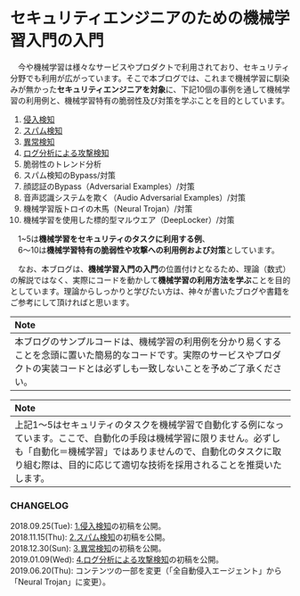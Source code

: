 # セキュリティエンジニアのための機械学習入門の入門

　今や機械学習は様々なサービスやプロダクトで利用されており、セキュリティ分野でも利用が広がっています。そこで本ブログでは、これまで機械学習に馴染みが無かった**セキュリティエンジニアを対象**に、下記10個の事例を通して機械学習の利用例と、機械学習特有の脆弱性及び対策を学ぶことを目的としています。  

  1. [侵入検知](https://github.com/13o-bbr-bbq/machine_learning_security/blob/master/Security_and_MachineLearning/Chap1_IntrusionDetection.md)  
  2. [スパム検知](https://github.com/13o-bbr-bbq/machine_learning_security/blob/master/Security_and_MachineLearning/Chap2_SpamDetection.md)  
  3. [異常検知](https://github.com/13o-bbr-bbq/machine_learning_security/blob/master/Security_and_MachineLearning/Chap3_AnomalyDetection.md)  
  4. [ログ分析による攻撃検知](https://github.com/13o-bbr-bbq/machine_learning_security/blob/master/Security_and_MachineLearning/Chap4_AttackDetection.md)  
  5. 脆弱性のトレンド分析  
  6. スパム検知のBypass/対策  
  7. 顔認証のBypass（Adversarial Examples）/対策  
  8. 音声認識システムを欺く（Audio Adversarial Examples）/対策  
  9. 機械学習版トロイの木馬（Neural Trojan）/対策  
  10. 機械学習を使用した標的型マルウエア（DeepLocker）/対策  

　1~5は**機械学習をセキュリティのタスクに利用する例**、  
　6～10は**機械学習特有の脆弱性や攻撃への利用例および対策**としています。  

　なお、本ブログは、**機械学習入門の入門**の位置付けとなるため、理論（数式）の解説ではなく、実際にコードを動かして**機械学習の利用方法を学ぶ**ことを目的としています。理論からしっかりと学びたい方は、神々が書いたブログや書籍をご参考にして頂ければと思います。  

| Note |
|:-----|
| 本ブログのサンプルコードは、機械学習の利用例を分かり易くすることを念頭に置いた簡易的なコードです。実際のサービスやプロダクトの実装コードとは必ずしも一致しないことを予めご了承ください。|

| Note |
|:-----|
| 上記1～5はセキュリティのタスクを機械学習で自動化する例になっています。ここで、自動化の手段は機械学習に限りません。必ずしも「自動化＝機械学習」ではありませんので、自動化のタスクに取り組む際は、目的に応じて適切な技術を採用されることを推奨いたします。|

### CHANGELOG
2018.09.25(Tue): [1.侵入検知](https://github.com/13o-bbr-bbq/machine_learning_security/blob/master/Security_and_MachineLearning/Chap1_IntrusionDetection.md)の初稿を公開。  
2018.11.15(Thu): [2.スパム検知](https://github.com/13o-bbr-bbq/machine_learning_security/blob/master/Security_and_MachineLearning/Chap2_SpamDetection.md)の初稿を公開。  
2018.12.30(Sun): [3.異常検知](https://github.com/13o-bbr-bbq/machine_learning_security/blob/master/Security_and_MachineLearning/Chap3_AnomalyDetection.md)の初稿を公開。  
2019.01.09(Wed): [4.ログ分析による攻撃検知](https://github.com/13o-bbr-bbq/machine_learning_security/blob/master/Security_and_MachineLearning/Chap4_AttackDetection.md)の初稿を公開。  
2019.06.20(Thu): コンテンツの一部を変更（「全自動侵入エージェント」から「Neural Trojan」に変更）。  
